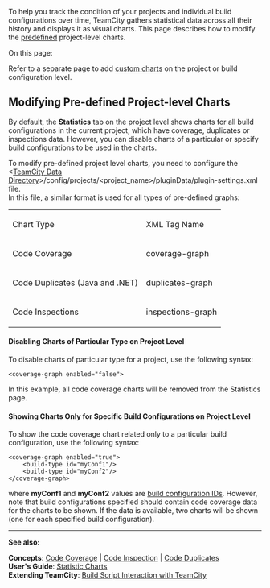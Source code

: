 [//]: # (title: Customizing Statistics Charts)
[//]: # (auxiliary-id: Customizing Statistics Charts)

To help you track the condition of your projects and individual build configurations over time, TeamCity gathers statistical data across all their history and displays it as visual charts. This page describes how to modify the [predefined](statistic-charts.md) project-level charts.

On this page:

 <tag-list of="chapter" mode="tree" depth="4"/>

<note>

Refer to a separate page to add [custom charts](custom-chart.md) on the project or build configuration level.
</note>

## Modifying Pre-defined Project-level Charts

By default, the __Statistics__ tab on the project level shows charts for all build configurations in the current project, which have coverage, duplicates or inspections data. However, you can disable charts of a particular or specify build configurations to be used in the charts.

To modify pre-defined project level charts, you need to configure the \<[TeamCity Data Directory](teamcity-data-directory.md)\>/config/projects/<project_name>/pluginData/plugin-settings.xml file.   
In this file, a similar format is used for all types of pre-defined graphs:

<table><tr>

<td>

Chart Type


</td>

<td>

XML Tag Name


</td></tr><tr>

<td>

Code Coverage


</td>

<td>

coverage-graph


</td></tr><tr>

<td>

Code Duplicates (Java and .NET)


</td>

<td>

duplicates-graph


</td></tr><tr>

<td>

Code Inspections


</td>

<td>

inspections-graph


</td></tr></table>

#### Disabling Charts of Particular Type on Project Level

To disable charts of particular type for a project, use the following syntax:


```Plain Text
<coverage-graph enabled="false">

```



In this example, all code coverage charts will be removed from the Statistics page.

#### Showing Charts Only for Specific Build Configurations on Project Level

To show the code coverage chart related only to a particular build configuration, use the following syntax:


```Plain Text
<coverage-graph enabled="true">
    <build-type id="myConf1"/>
    <build-type id="myConf2"/>
</coverage-graph>

```

where __myConf1__ and __myConf2__ values are [build configuration IDs](configuring-general-settings.md#Build+Configuration+ID). However, note that build configurations specified should contain code coverage data for the charts to be shown. If the data is available, two charts will be shown (one for each specified build configuration).

 __  __

__See also:__

__Concepts__: [Code Coverage](code-coverage.md) | [Code Inspection](code-inspection.md) | [Code Duplicates](code-duplicates.md)    
__User's Guide__: [Statistic Charts](statistic-charts.md)    
__Extending TeamCity__: [Build Script Interaction with TeamCity](build-script-interaction-with-teamcity.md)    
